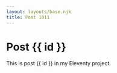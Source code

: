```yaml
---
layout: layouts/base.njk
title: Post 1011
---
```


# Post {{ id }}

This is post {{ id }} in my Eleventy project.

